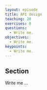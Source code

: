 ```yaml
---
layout: episode
title: API design
teaching: 20
exercises: 0
questions:
  - Write me.
objectives:
  - Write me.
keypoints:
  - Write me.
---
```


## Section

Write me ...
